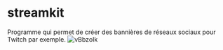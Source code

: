 # streamkit

Programme qui permet de créer des bannières de réseaux sociaux pour Twitch par exemple.
![vBbzoIk](https://user-images.githubusercontent.com/35542432/147612103-2244c680-f52c-441f-b944-cabbd8d16516.png)
